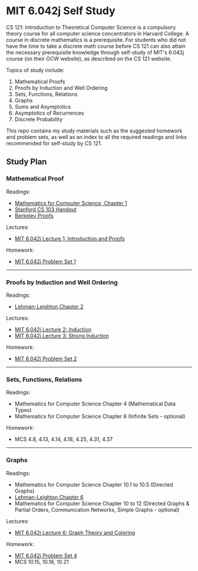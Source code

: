 # MIT 6.042j Self Study

CS 121: Introduction to Theoretical Computer Science is a compulsory theory course for all computer science concentrators in Harvard College. A course in discrete mathematics is a prerequisite. For students who did not have the time to take a discrete math course before CS 121 can also attain the necessary prerequisite knowledge through self-study of MIT's 6.042j course (on their OCW website), as described on the CS 121 website.

Topics of study include:
1. Mathematical Proofs
2. Proofs by Induction and Well Ordering
3. Sets, Functions, Relations
4. Graphs
5. Sums and Asymptotics
6. Asymptotics of Recurrences
7. Discrete Probability

This repo contains my study materials such as the suggested homework and problem sets, as well as an index to all the required readings and links recommended for self-study by CS 121.

## Study Plan

### Mathematical Proof
Readings:
* [Mathematics for Computer Science, Chapter 1](https://ocw.mit.edu/courses/6-042j-mathematics-for-computer-science-fall-2010/7853d585044ef21bce5f48ce5fc89d28_MIT6_042JF10_chap01.pdf)
* [Stanford CS 103 Handout](https://cs121.boazbarak.org/cs103_proofs.pdf)
* [Berkeley Proofs](http://www.math.berkeley.edu/~hutching/teach/proofs.pdf)

Lectures:
* [MIT 6.042j Lecture 1: Introduction and Proofs](https://ocw.mit.edu/courses/electrical-engineering-and-computer-science/6-042j-mathematics-for-computer-science-fall-2010/video-lectures/lecture-1-introduction-and-proofs/)

Homework:
* [MIT 6.042j Problem Set 1](https://ocw.mit.edu/courses/electrical-engineering-and-computer-science/6-042j-mathematics-for-computer-science-fall-2010/assignments/MIT6_042JF10_assn01.pdf)

***

### Proofs by Induction and Well Ordering
Readings:
* [Lehman-Leighton Chapter 2](https://cs121.boazbarak.org/LL_induction.pdf)

Lectures:
* [MIT 6.042j Lecture 2: Induction](https://ocw.mit.edu/courses/electrical-engineering-and-computer-science/6-042j-mathematics-for-computer-science-fall-2010/video-lectures/lecture-2-induction/)
* [MIT 6.042j Lecture 3: Strong Induction](https://ocw.mit.edu/courses/electrical-engineering-and-computer-science/6-042j-mathematics-for-computer-science-fall-2010/video-lectures/lecture-3-strong-induction/)

Homework:
* [MIT 6.042j Problem Set 2](https://ocw.mit.edu/courses/electrical-engineering-and-computer-science/6-042j-mathematics-for-computer-science-fall-2010/assignments/MIT6_042JF10_assn02.pdf)

***

### Sets, Functions, Relations
Readings:
* Mathematics for Computer Science Chapter 4 (Mathematical Data Types)
* Mathematics for Computer Science Chapter 8 (Infinite Sets - optional)

Homework:
* MCS 4.8, 4.13, 4.14, 4.18, 4.25, 4.31, 4.37

***

### Graphs
Readings:
* Mathematics for Computer Science Chapter 10.1 to 10.5 (Directed Graphs)
* [Lehman-Leighton Chapter 6](https://cs121.boazbarak.org/LL_graph_theory.pdf)
* Mathematics for Computer Science Chapter 10 to 12 (Directed Graphs & Partial Orders, Communication Networks, Simple Graphs - optional)

Lectures:
* [MIT 6.042j Lecture 6: Graph Theory and Coloring](https://ocw.mit.edu/courses/electrical-engineering-and-computer-science/6-042j-mathematics-for-computer-science-fall-2010/video-lectures/lecture-6-graph-theory-and-coloring/)

Homework:
* [MIT 6.042j Problem Set 4](https://ocw.mit.edu/courses/electrical-engineering-and-computer-science/6-042j-mathematics-for-computer-science-fall-2010/assignments/MIT6_042JF10_assn04.pdf)
* MCS 10.15, 10.18, 10.21
